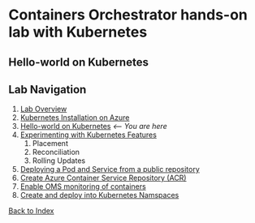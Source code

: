 # Containers Orchestrator hands-on lab with Kubernetes
## Hello-world on Kubernetes



## Lab Navigation
1. [Lab Overview](./index.html)
1. [Kubernetes Installation on Azure](./step01.html)
1. [Hello-world on Kubernetes](./step02.html) *<-- You are here*
1. [Experimenting with Kubernetes Features](./step03.html)
    1. Placement
    1. Reconciliation
    1. Rolling Updates
1. [Deploying a Pod and Service from a public repository](./step04.html)
1. [Create Azure Container Service Repository (ACR)](./step05.html)
1. [Enable OMS monitoring of containers](./step06.html)
1. [Create and deploy into Kubernetes Namspaces](./step07.html)

[Back to Index](../../index.html)